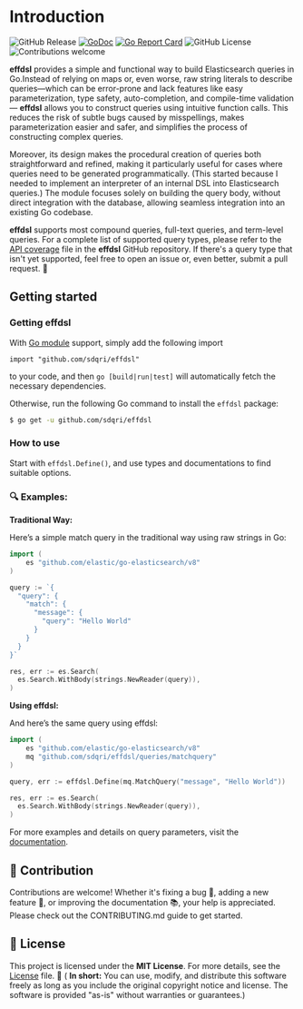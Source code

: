 # Introduction

![GitHub Release](https://img.shields.io/github/v/release/sdqri/effdsl)
[![GoDoc](https://pkg.go.dev/badge/github.com/sdqri/effdsl?status.svg)](https://pkg.go.dev/github.com/sdqri/effdsl?tab=doc)
[![Go Report Card](https://goreportcard.com/badge/github.com/sdqri/effdsl)](https://goreportcard.com/report/github.com/sdqri/effdsl)
![GitHub License](https://img.shields.io/github/license/sdqri/effdsl)
<a href="https://github.com/sdqri/effdsl/pulls" style="text-decoration: none;">
    <img src="https://img.shields.io/badge/contributions-welcome-brightgreen.svg?style=flat" alt="Contributions welcome">
</a>

**effdsl** provides a simple and functional way to build Elasticsearch queries in Go.Instead of relying on maps or, even worse, raw string literals to describe queries—which can be error-prone and lack features like easy parameterization, type safety, auto-completion, and compile-time validation— **effdsl** allows you to construct queries using intuitive function calls. This reduces the risk of subtle bugs caused by misspellings, makes parameterization easier and safer, and simplifies the process of constructing complex queries.

Moreover, its design makes the procedural creation of queries both straightforward and refined, making it particularly useful for cases where queries need to be generated programmatically. (This started because I needed to implement an interpreter of an internal DSL into Elasticsearch queries.) The module focuses solely on building the query body, without direct integration with the database, allowing seamless integration into an existing Go codebase.

**effdsl** supports most compound queries, full-text queries, and term-level queries. For a complete list of supported query types, please refer to the [API coverage](https://sdqri.github.com/effdsl/api_coverage) file in the **effdsl** GitHub repository. If there's a query type that isn't yet supported, feel free to open an issue or, even better, submit a pull request. 🙌

## Getting started

### Getting effdsl

With [Go module](https://github.com/golang/go/wiki/Modules) support, simply add the following import

```
import "github.com/sdqri/effdsl"
```

to your code, and then `go [build|run|test]` will automatically fetch the necessary dependencies.

Otherwise, run the following Go command to install the `effdsl` package:

```sh
$ go get -u github.com/sdqri/effdsl
```

### How to use

Start with `effdsl.Define()`, and use types and documentations to find suitable options.

### 🔍 Examples:

**Traditional Way:**

Here’s a simple match query in the traditional way using raw strings in Go:

```go
import (
    es "github.com/elastic/go-elasticsearch/v8"
)

query := `{
  "query": {
    "match": {
      "message": {
        "query": "Hello World"
      }
    }
  }
}`

res, err := es.Search(
  es.Search.WithBody(strings.NewReader(query)),
)
```

**Using effdsl:**

And here’s the same query using effdsl:

```go
import (
    es "github.com/elastic/go-elasticsearch/v8"
	mq "github.com/sdqri/effdsl/queries/matchquery"
)

query, err := effdsl.Define(mq.MatchQuery("message", "Hello World"))

res, err := es.Search(
  es.Search.WithBody(strings.NewReader(query)),
)
```

For more examples and details on query parameters, visit the [documentation](https://sdqri.github.com/effdsl).

## 🤝 Contribution
Contributions are welcome! Whether it's fixing a bug 🐛, adding a new feature 🌟, or improving the documentation 📚, your help is appreciated. Please check out the CONTRIBUTING.md guide to get started.

## 📜 License
This project is licensed under the **MIT License**. For more details, see the [License](LICENSE.md) file. 📄 ( **In short:** You can use, modify, and distribute this software freely as long as you include the original copyright notice and license. The software is provided "as-is" without warranties or guarantees.)
